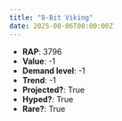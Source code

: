 ```yaml
---
title: "8-Bit Viking"
date: 2025-08-06T00:00:00Z
---
```

- **RAP**: 3796
- **Value**: -1
- **Demand level**: -1
- **Trend**: -1
- **Projected?**: True
- **Hyped?**: True
- **Rare?**: True
